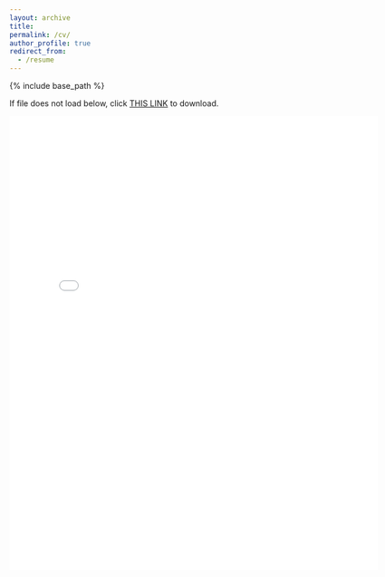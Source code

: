 ```yaml
---
layout: archive
title:
permalink: /cv/
author_profile: true
redirect_from:
  - /resume
---
```


{% include base_path %}

If file does not load below, click [THIS LINK](https://cseveren.github.io/files/IDO_resume_v2.pdf) to download.

<embed src="{{ site.baseurl }}/files/IDO_resume_v2.pdf" width="650" height="800" type='application/pdf'>
